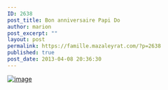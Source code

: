 ```yaml
---
ID: 2638
post_title: Bon anniversaire Papi Do
author: marion
post_excerpt: ""
layout: post
permalink: https://famille.mazaleyrat.com/?p=2638
published: true
post_date: 2013-04-08 20:36:30
---
```

<a href="http://famille.mazaleyrat.com/wp-content/uploads/2013/04/wpid-IMG_20130408_223517.jpg"><img title="" class="alignnone size-full" alt="image" src="http://famille.mazaleyrat.com/wp-content/uploads/2013/04/wpid-IMG_20130408_223517.jpg" /></a>